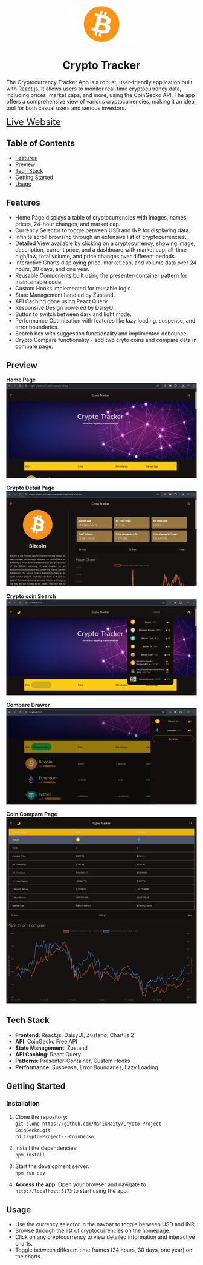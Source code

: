 
<div align="center">
    <img height="100px" src="./public/crytoImage.png"/>
    <h1>Crypto Tracker</h1>
</div>

The Cryptocurrency Tracker App is a robust, user-friendly application built with React.js. It allows users to monitor real-time cryptocurrency data, including prices, market caps, and more, using the CoinGecko API. The app offers a comprehensive view of various cryptocurrencies, making it an ideal tool for both casual users and serious investors.

<a style="font-size:1.5rem;" href="https://crypto-project-coin-gecko-topaz.vercel.app">Live Website</a>

## Table of Contents
- [Features](#features)
- [Preview](#preview)
- [Tech Stack](#tech-stack)
- [Getting Started](#getting-started)
- [Usage](#usage)

## Features
- Home Page displays a table of cryptocurrencies with images, names, prices, 24-hour changes, and market cap.
- Currency Selector to toggle between USD and INR for displaying data.
- Infinite scroll browsing through an extensive list of cryptocurrencies.
- Detailed View available by clicking on a cryptocurrency, showing image, description, current price, and a dashboard with market cap, all-time high/low, total volume, and price changes over different periods.
- Interactive Charts displaying price, market cap, and volume data over 24 hours, 30 days, and one year.
- Reusable Components built using the presenter-container pattern for maintainable code.
- Custom Hooks implemented for reusable logic.
- State Management handled by Zustand.
- API Caching done using React Query.
- Responsive Design powered by DaisyUI.
- Button to switch between dark and light mode.
- Performance Optimization with features like lazy loading, suspense, and error boundaries.
- Search box with suggestion functionality and implimented debounce.
- Crypto Compare functionality - add two cryto coins and compare data in compare page.

## Preview
**Home Page**
<img src="./public/desktop-preview.png">

**Crypto Detail Page**
<img src="./public/coinPagePreview.png">

**Crypto coin Search**
<img src="./public/search-suggestion-functionality.png">

**Compare Drawer**
<img src="./public/Coin-Comapre.png">

**Coin Compare Page**
<img src="./public/comparePage.png">

## Tech Stack
- **Frontend**: React.js, DaisyUI, Zustand, Chart.js 2
- **API**: CoinGecko Free API
- **State Management**: Zustand
- **API Caching**: React Query
- **Patterns**: Presenter-Container, Custom Hooks
- **Performance**: Suspense, Error Boundaries, Lazy Loading



## Getting Started

### Installation
1. Clone the repository:<br>
   `git clone https://github.com/ManikMaity/Crypto-Project---CoinGecko.git`<br>
   `cd Crypto-Project---CoinGecko`
   

2. Install the dependencies:<br>
   `npm install`
   

3. Start the development server:<br>
   `npm run dev`
   

4. **Access the app**:
   Open your browser and navigate to `http://localhost:5173` to start using the app.

## Usage
- Use the currency selector in the navbar to toggle between USD and INR.
- Browse through the list of cryptocurrencies on the homepage.
- Click on any cryptocurrency to view detailed information and interactive charts.
- Toggle between different time frames (24 hours, 30 days, one year) on the charts.
